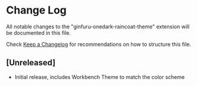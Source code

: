 # Change Log
All notable changes to the "ginfuru-onedark-raincoat-theme" extension will be documented in this file.

Check [Keep a Changelog](http://keepachangelog.com/) for recommendations on how to structure this file.

## [Unreleased]
- Initial release, includes Workbench Theme to match the color scheme
